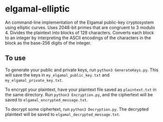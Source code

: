 # elgamal-elliptic
An command-line implementation of the Elgamal public-key cryptosystem using elliptic curves. Uses 2048-bit primes that are congruent to 3 modulo 4. 
Divides the plaintext into blocks of 128 characters. Converts each block to an integer by interpreting the ASCII encodings of the 
characters in the block as the base-256 digits of the integer.

<h2>To use</h2>

To generate your public and private keys, run ```python3 GenerateKeys.py```. This will save the keys in ```my_elgamal_public_key.txt``` 
and ```my_elgamal_private_key.txt```. 

To encrypt your plaintext, have your plaintext file saved as ```plaintext.txt``` in the same directory. Run ```python3 Encryption.py```, 
and the ciphertext will be saved to ```elgamal_encrypted_message.txt```. 

To decrypt some ciphertext, run ```python3 Decryption.py```. The decrypted plaintext will be saved to ```elgamal_decrypted_message.txt```.
